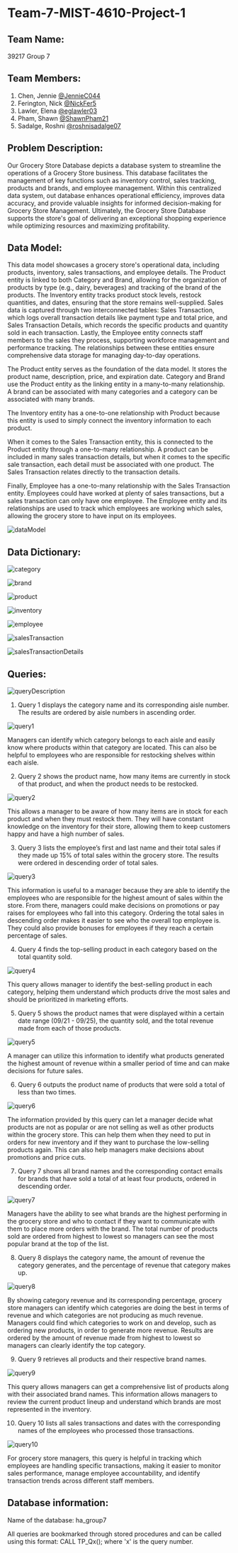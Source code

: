 # Team-7-MIST-4610-Project-1

## Team Name: 
39217 Group 7

## Team Members:

1. Chen, Jennie [@JennieC044](https://github.com/JennieC044)
2. Ferington, Nick [@NickFer5](https://github.com/NickFer5)
3. Lawler, Elena [@eglawler03](https://github.com/eglawler03)
4. Pham, Shawn [@ShawnPham21](https://github.com/ShawnPham21)
5. Sadalge, Roshni [@roshnisadalge07](https://github.com/roshnisadalge07)

## Problem Description:
Our Grocery Store Database depicts a database system to streamline the operations of a Grocery Store business. This database facilitates the management of key functions such as inventory control, sales tracking, products and brands, and employee management. Within this centralized data system, out database enhances operational efficiency, improves data accuracy, and provide valuable insights for informed decision-making for Grocery Store Management. Ultimately, the Grocery Store Database supports the store's goal of delivering an exceptional shopping experience while optimizing resources and maximizing profitability.

## Data Model:

This data model showcases a grocery store's operational data, including products, inventory, sales transactions, and employee details. The Product entity is linked to both Category and Brand, allowing for the organization of products by type (e.g., dairy, beverages) and tracking of the brand of the products. The Inventory entity tracks product stock levels, restock quantities, and dates, ensuring that the store remains well-supplied. Sales data is captured through two interconnected tables: Sales Transaction, which logs overall transaction details like payment type and total price, and Sales Transaction Details, which records the specific products and quantity sold in each transaction. Lastly, the Employee entity connects staff members to the sales they process, supporting workforce management and performance tracking. The relationships between these entities ensure comprehensive data storage for managing day-to-day operations.

The Product entity serves as the foundation of the data model. It stores the product name, description, price, and expiration date. Category and Brand use the Product entity as the linking entity in a many-to-many relationship. A brand can be associated with many categories and a category can be associated with many brands. 

The Inventory entity has a one-to-one relationship with Product because this entity is used to simply connect the inventory information to each product.

When it comes to the Sales Transaction entity, this is connected to the Product entity through a one-to-many relationship. A product can be included in many sales transaction details, but when it comes to the specific sale transaction, each detail must be associated with one product. The Sales Transaction relates directly to the transaction details.

Finally, Employee has a one-to-many relationship with the Sales Transaction entity. Employees could have worked at plenty of sales transactions, but a sales transaction can only have one employee. The Employee entity and its relationships are used to track which employees are working which sales, allowing the grocery store to have input on its employees.

![dataModel](https://github.com/user-attachments/assets/612660cf-c879-4b86-89f4-a59821bb550e)

## Data Dictionary:
![category](https://github.com/user-attachments/assets/a56f03d2-cd08-43a5-ba01-fa076962b1b1)

![brand](https://github.com/user-attachments/assets/fe4cf581-64b2-465d-8498-6ea70419e194)

![product](https://github.com/user-attachments/assets/2e56699c-9e61-4660-97f0-8074b2c9c2d4)

![inventory](https://github.com/user-attachments/assets/86f2ff39-32c5-4979-962f-b61e51605dbd)

![employee](https://github.com/user-attachments/assets/9eee6886-3049-406e-b9b9-0c4598ce8679)

![salesTransaction](https://github.com/user-attachments/assets/e77de626-cb29-44c3-ab5f-9837a3db67f8)

![salesTransactionDetails](https://github.com/user-attachments/assets/97623304-c59a-4795-8e8a-1a11ebe53187)

## Queries:
![queryDescription](https://github.com/user-attachments/assets/b50feb20-cfa1-4e12-b20f-416a994473d9)

1. Query 1 displays the category name and its corresponding aisle number. The results are ordered by aisle numbers in ascending order.

![query1](https://github.com/user-attachments/assets/23320643-5250-4630-a025-135dd7b0eb7f)

Managers can identify which category belongs to each aisle and easily know where products within that category are located. This can also be helpful to employees who are responsible for restocking shelves within each aisle. 

2. Query 2 shows the product name, how many items are currently in stock of that product, and when the product needs to be restocked. 

![query2](https://github.com/user-attachments/assets/dbe7cd09-0900-458f-841e-cf595c01be1c)

This allows a manager to be aware of how many items are in stock for each product and when they must restock them. They will have constant knowledge on the inventory for their store, allowing them to keep customers happy and have a high number of sales. 

3. Query 3 lists the employee’s first and last name and their total sales if they made up 15% of total sales within the grocery store. The results were ordered in descending order of total sales.

![query3](https://github.com/user-attachments/assets/28fe5c5e-5362-4cb6-85f5-ac5abb2d2c0c)

This information is useful to a manager because they are able to identify the employees who are responsible for the highest amount of sales within the store. From there, managers could make decisions on promotions or pay raises for employees who fall into this category. Ordering the total sales in descending order makes it easier to see who the overall top employee is. They could also provide bonuses for employees if they reach a certain percentage of sales.

4. Query 4 finds the top-selling product in each category based on the total quantity sold.

![query4](https://github.com/user-attachments/assets/5470d0ab-f8cd-4130-aed6-ef2013a0f779)

This query allows manager to identify the best-selling product in each category, helping them understand which products drive the most sales and should be prioritized in marketing efforts. 

5. Query 5 shows the product names that were displayed within a certain date range (09/21 - 09/25), the quantity sold, and the total revenue made from each of those products.

![query5](https://github.com/user-attachments/assets/cba4529e-d474-47c7-a6ff-5a357b300b8d)

A manager can utilize this information to identify what products generated the highest amount of revenue within a smaller period of time and can make decisions for future sales.

6. Query 6 outputs the product name of products that were sold a total of less than two times.

![query6](https://github.com/user-attachments/assets/1ac12ebd-f80c-45cb-aa74-d609d9226c15)

The information provided by this query can let a manager decide what products are not as popular or are not selling as well as other products within the grocery store. This can help them when they need to put in orders for new inventory and if they want to purchase the low-selling products again. This can also help managers make decisions about promotions and price cuts. 

7. Query 7 shows all brand names and the corresponding contact emails for brands that have sold a total of at least four products, ordered in descending order. 

![query7](https://github.com/user-attachments/assets/d6baaeaa-5573-4fbf-804f-3f3b10f0b78b)

Managers have the ability to see what brands are the highest performing in the grocery store and who to contact if they want to communicate with them to place more orders with the brand. The total number of products sold are ordered from highest to lowest so managers can see the most popular brand at the top of the list. 

8. Query 8 displays the category name, the amount of revenue the category generates, and the percentage of revenue that category makes up. 

![query8](https://github.com/user-attachments/assets/afd92167-79c0-4ef0-8710-30e51480aa45)

By showing category revenue and its corresponding percentage, grocery store managers can identify which categories are doing the best in terms of revenue and which categories are not producing as much revenue. Managers could find which categories to work on and develop, such as ordering new products, in order to generate more revenue. Results are ordered by the amount of revenue made from highest to lowest so managers can clearly identify the top category.

9. Query 9 retrieves all products and their respective brand names. 

![query9](https://github.com/user-attachments/assets/9772ea84-ce1f-413b-84c2-b41ed8477b8a)

This query allows managers can get a comprehensive list of products along with their associated brand names. This information allows managers to review the current product lineup and understand which brands are most represented in the inventory.

10. Query 10 lists all sales transactions and dates with the corresponding names of the employees who processed those transactions.

![query10](https://github.com/user-attachments/assets/865b6b4d-409b-4e61-905b-9c46a68c208b)

For grocery store managers, this query is helpful in tracking which employees are handling specific transactions, making it easier to monitor sales performance, manage employee accountability, and identify transaction trends across different staff members.

## Database information:

Name of the database: ha_group7

All queries are bookmarked through stored procedures and can be called using this format: CALL TP_Qx(); where 'x' is the query number.



